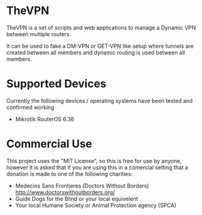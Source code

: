 TheVPN
============
TheVPN is a set of scripts and web applications to manage a Dynamic VPN between multiple routers.

It can be used to fake a DM-VPN or GET-VPN like setup where tunnels are created between all members and dynamic routing is used between all members.

Supported Devices
=================
Currently the following devices / operating systems have been tested and confirmed working

* Mikrotik RouterOS 6.36

Commercial Use
==============
This project uses the "MIT License", so this is free for use by anyone, however it is asked that if you are using this in a comercial setting that a donation is made to one of the following charities:

* Medecins Sans Frontieres (Doctors Without Borders) http://www.doctorswithoutborders.org/
* Guide Dogs for the Blind or your local equivelent
* Your local Humane Society or Animal Protection agency (SPCA)
